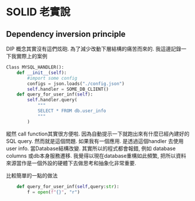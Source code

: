 # SOLID 老實說
## Dependency inversion principle
DIP 概念其實沒有這們炫砲. 為了減少改動下層結構的痛苦而來的. 我這邊記錄一下我實際上的案例
```python
Class MYSQL_HANDLER():
	def __init__(self):
		#import some config
		configs = json.loads("./config.json")
		self.handler = SOME_DB_CLIENT()
	def query_for_user_inf(self):
		self.handler.query(
			"""
			SELECT * FROM db.user_info
			"""
		)
```
縱然 call function其實很方便啦. 因為自動提示一下就跑出來有什麼已經內建好的SQL query. 然而就是這個問題. 如果我有一個應用. 是透過這個handler 去使用user info. 當Database結構改變. 其實所以的程式都會報錯, 例如 database columns 或db本身服務遷移. 我覺得以現在database重構如此頻繁, 把所以資料來源當作是一個外設的硬體下去做思考和抽象化非常重要.

比較簡單的一點的做法
```python
	def query_for_user_inf(self,query:str):
		f = open(f"{}", "r")
```
<!--stackedit_data:
eyJoaXN0b3J5IjpbLTI3NzU2OTA2LDI5NDYxNTk2LC0xOTgyMz
M5NDMxXX0=
-->